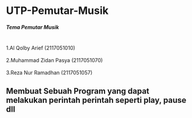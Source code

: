 <h1>UTP-Pemutar-Musik</h1>
<h5>Tema Pemutar Musik</h5>
<br> 1.Al Qolby Arief (2117051010) </br>
<br> 2.Muhammad Zidan Pasya (2117051070) </br>
<br> 3.Reza Nur Ramadhan (2117051057) </br>

<h2>Membuat Sebuah Program yang dapat melakukan perintah perintah seperti play, pause dll</h2>
